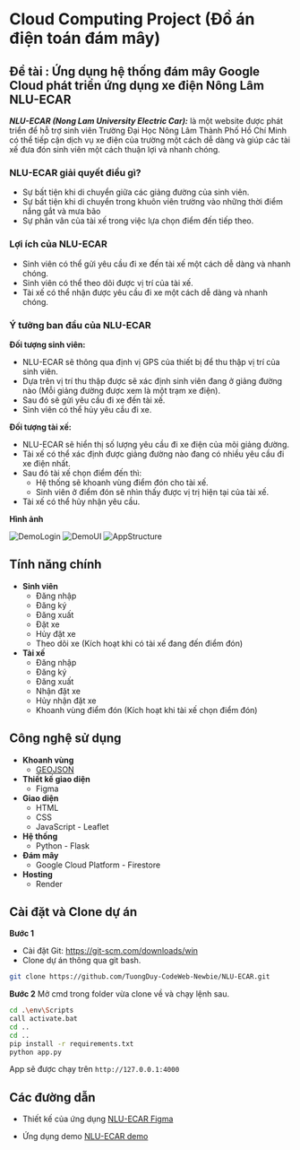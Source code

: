 # Cloud Computing Project (Đồ án điện toán đám mây)
## Đề tài : **Ứng dụng hệ thống đám mây Google Cloud phát triển ứng dụng xe điện Nông Lâm NLU-ECAR**

**_NLU-ECAR (Nong Lam University Electric Car):_** là một website được phát triển để hỗ trợ sinh viên Trường Đại Học Nông Lâm Thành Phố Hồ Chí Minh có thể tiếp cận dịch vụ xe điện của trường một cách dễ dàng và giúp các tài xế đưa đón sinh viên một cách thuận lợi và nhanh chóng.

### NLU-ECAR giải quyết điều gì?
- Sự bất tiện khi di chuyển giữa các giảng đường của sinh viên.
- Sự bất tiện khi di chuyển trong khuôn viên trường vào những thời điểm nắng gắt và mưa bão
- Sự phân vân của tài xế trong việc lựa chọn điểm đến tiếp theo.

### Lợi ích của NLU-ECAR
- Sinh viên có thể gửi yêu cầu đi xe đến tài xế một cách dễ dàng và nhanh chóng.
- Sinh viên có thể theo dõi được vị trí của tài xế.
- Tài xế có thể nhận được yêu cầu đi xe một cách dễ dàng và nhanh chóng.

### Ý tưởng ban đầu của NLU-ECAR
**Đối tượng sinh viên:** 
- NLU-ECAR sẽ thông qua định vị GPS của thiết bị để thu thập vị trí của sinh viên. 
- Dựa trên vị trí thu thập được sẽ xác định sinh viên đang ở giảng đường nào (Mỗi giảng đường được xem là một trạm xe điện). 
-   Sau đó sẽ gửi yêu cầu đi xe đến tài xế.
-   Sinh viên có thể hủy yêu cầu đi xe.

**Đối tượng tài xế:** 
-   NLU-ECAR sẽ hiển thị số lượng yêu cầu đi xe điện của mõi giảng đường. 
-   Tài xế có thể xác định được giảng đường nào đang có nhiều yêu cầu đi xe điện nhất.
-   Sau đó tài xế chọn điểm đến thì:
    -   Hệ thống sẽ khoanh vùng điểm đón cho tài xế.
    -   Sinh viên ở điểm đón sẽ nhìn thấy được vị trị hiện tại của tài xế.
-   Tài xế có thể hủy nhận yêu cầu.

**Hình ảnh**

![DemoLogin](/static/img/1DemoLogin.png)
![DemoUI](static/img/1DemoUI.png)
![AppStructure](static/img/1AppStructure.png)

## Tính năng chính
- **Sinh viên**
    - Đăng nhập
    - Đăng ký
    - Đăng xuất
    - Đặt xe
    - Hủy đặt xe
    - Theo dõi xe (Kích hoạt khi có tài xế đang đến điểm đón)
- **Tài xế**
    - Đăng nhập
    - Đăng ký
    - Đăng xuất
    - Nhận đặt xe
    - Hủy nhận đặt xe
    - Khoanh vùng điểm đón (Kích hoạt khi tài xế chọn điểm đón)

## Công nghệ sử dụng
- **Khoanh vùng**
    - [GEOJSON](https://geojson.io/)
- **Thiết kế giao diện**
    - Figma
- **Giao diện**
    - HTML
    - CSS
    - JavaScript - Leaflet
- **Hệ thống**
    - Python - Flask
- **Đám mây**
    - Google Cloud Platform - Firestore
- **Hosting**
    - Render

## Cài đặt và Clone dự án
**Bước 1**
- Cài đặt Git: https://git-scm.com/downloads/win
- Clone dự án thông qua git bash.
```bash
git clone https://github.com/TuongDuy-CodeWeb-Newbie/NLU-ECAR.git
```
**Bước 2**
Mở cmd trong folder vừa clone về và chạy lệnh sau.
```bash
cd .\env\Scripts
call activate.bat
cd ..
cd ..
pip install -r requirements.txt
python app.py
```
App sẽ được chạy trên ```http://127.0.0.1:4000```

## Các đường dẫn
- Thiết kế của ứng dụng [NLU-ECAR Figma](https://www.figma.com/design/pfVg9vQxRt9IpyvnVmdGhC/GIS-%E1%BB%A8ng-D%E1%BB%A5ng---Giao-di%E1%BB%87n?node-id=0-1&t=Yy11qyZfebZKrQXj-1)


- Ứng dụng demo [NLU-ECAR demo](https://nlu-ecar.onrender.com)